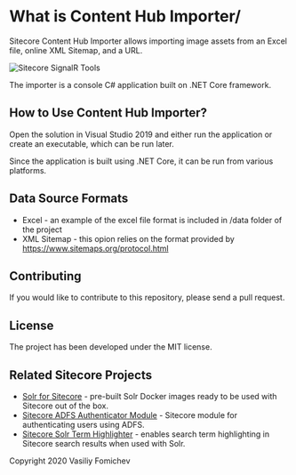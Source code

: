 What is Content Hub Importer/
===================================

Sitecore Content Hub Importer allows importing image assets from an Excel file, online XML Sitemap, and a URL. 

![Sitecore SignalR Tools](http://www.cmsbestpractices.com/wp-content/uploads/2015/07/sitecore-signalr-tools-logo.png)

The importer is a console C# application built on .NET Core framework.


How to Use Content Hub Importer?
-----------------------------------------
Open the solution in Visual Studio 2019 and either run the application or create an executable, which can be run later. 

Since the application is built using .NET Core, it can be run from various platforms.


Data Source Formats
---------------------------------------

- Excel - an example of the excel file format is included in /data folder of the project
- XML Sitemap - this opion relies on the format provided by https://www.sitemaps.org/protocol.html


Contributing
----------------------
If you would like to contribute to this repository, please send a pull request.


License
------------
The project has been developed under the MIT license.


Related Sitecore Projects
--------------------------------
- [Solr for Sitecore](https://github.com/vasiliyfomichev/solr-for-sitecore) - pre-built Solr Docker images ready to be used with Sitecore out of the box.
- [Sitecore ADFS Authenticator Module](https://github.com/vasiliyfomichev/Sitecore-ADFS-Authenticator-Module) - Sitecore module for authenticating users using ADFS.
- [Sitecore Solr Term Highlighter](https://github.com/vasiliyfomichev/Sitecore-Solr-Search-Term-Highlight) - enables search term highlighting in Sitecore search results when used with Solr.



Copyright 2020 Vasiliy Fomichev
